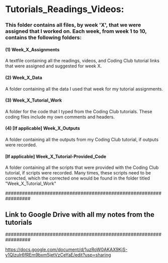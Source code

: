 # Tutorials_Readings_Videos:
### This folder contains all files, by week 'X', that we were assigned that I worked on. Each week, from week 1 to 10, contains the following folders:

#### (1) Week_X_Assignments
A textfile containing all the readings, videos, and Coding Club tutorial links that were assigned and suggested for week X.
#### (2) Week_X_Data 
A folder containing all the data I used that week for my tutorial assignments.
#### (3) Week_X_Tutorial_Work 
A folder for the code that I typed from the Coding Club tutorials. These coding files include my own comments and headers.
#### (4) [If applicable] Week_X_Outputs
A folder containing all the outputs from my Coding Club tutorial, if outputs were recorded.
#### [If applicable] Week_X_Tutorial-Provided_Code
A folder containing all the scripts that were provided with the Coding Club tutorial, if scripts were recorded. Many times, these scripts need to be corrected, which the corrected one would be found in the folder titled "Week_X_Tutorial_Work"


#################################################################
##  Link to Google Drive with all my notes from the tutorials  ##
#################################################################

https://docs.google.com/document/d/1uzRoW0AKAX9KjS-y1Qlzulr6fREm9bxm5jetVzCeYaE/edit?usp=sharing
